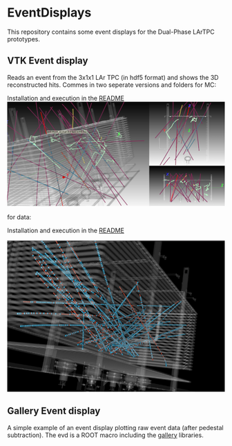 # EventDisplays
This repository contains some event displays for the Dual-Phase LArTPC prototypes.
## VTK Event display

Reads an event from the 3x1x1 LAr TPC (in hdf5 format) and shows the 3D reconstructed hits. Commes in two seperate versions and folders for MC:

Installation and execution in the [README](VTK/MCEventViewer/README.md)
![alt text](VTK/MCEventViewer/VTKMCViewer2.png)

for data:

Installation and execution in the [README](VTK/DataEventViewer/README.md)

![alt text](VTK/DataEventViewer/VTKEventViewer2.png)

## Gallery Event display 
A simple example of an event display plotting raw event data (after pedestal subtraction). The evd is a ROOT macro including the [gallery](http://art.fnal.gov/gallery/) libraries. 


